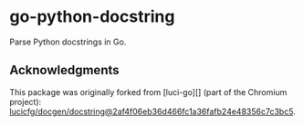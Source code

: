 # go-python-docstring
Parse Python docstrings in Go.

## Acknowledgments
This package was originally forked from [luci-go][] (part of the Chromium project): [lucicfg/docgen/docstring@2af4f06eb36d466fc1a36fafb24e48356c7c3bc5](https://chromium.googlesource.com/infra/luci/luci-go/+/2af4f06eb36d466fc1a36fafb24e48356c7c3bc5/lucicfg/docgen/docstring/). 
